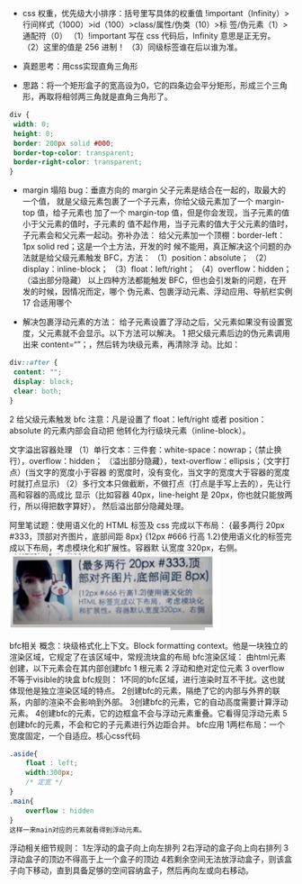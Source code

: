 - css 权重，优先级大小排序：括号里写具体的权重值
!important（Infinity）>行间样式（1000）>id（100）>class/属性/伪类（10）>标
签/伪元素（1）>通配符（0）
（1）!important 写在 css 代码后，Infinity 意思是正无穷。
（2）这里的值是 256 进制！
（3）同级标签谁在后以谁为准。

- 真题思考：用css实现直角三角形
- 思路：将一个矩形盒子的宽高设为0，它的四条边会平分矩形，形成三个三角形，再取将相邻两三角就是直角三角形了。

```css
div {
 width: 0;
 height: 0;
 border: 200px solid #000;
 border-top-color: transparent;
 border-right-color: transparent;
}
```

- margin 塌陷 bug：垂直方向的 margin 父子元素是结合在一起的，取最大的一个值，
就是父级元素包裹了一个子元素，你给父级元素加了一个 margin-top 值，给子元素也
加了一个 margin-top 值，但是你会发现，当子元素的值小于父元素的值时，子元素的
值不起作用，当子元素的值大于父元素的值时，子元素会和父元素一起动。弥补办法：
给父元素加一个顶棚：border-left：1px solid red；这是一个土方法，开发的时
候不能用，真正解决这个问题的办法就是给父级元素触发 BFC，方法：
（1）position：absolute；
（2）display：inline-block；
（3）float：left/right；
（4）overflow：hidden；（溢出部分隐藏）
以上四种方法都能触发 BFC，但也会引发新的问题，在开发的时候，因情况而定，哪个
伪元素、包裹浮动元素、浮动应用、导航栏实例
17
合适用哪个

- 解决包裹浮动元素的方法：
给子元素设置了浮动之后，父元素如果没有设置宽度，父元素就不会显示。以下方法可以解决。
1 把父级元素后边的伪元素调用出来 content=“”；，然后转为块级元素，再清除浮
动。比如：

```css
div::after {
 content: "";
 display: block;
 clear: both;
}
```

2 给父级元素触发 bfc
注意：凡是设置了 float：left/right 或者 position：absolute 的元素内部会自动把
他转化为行级块元素（inline-block）。

文字溢出容器处理
（1）单行文本：三件套：white-space：nowrap；（禁止换行），overflow：hidden；
（溢出部分隐藏），text-overflow：ellipsis；（文字打点）(当文字的宽度小于容器
的宽度时，没有变化，当文字的宽度大于容器的宽度时就打点显示)
（2）多行文本只做截断，不做打点（打点是手写上去的），先让行高和容器的高成比
显示（比如容器 40px，line-height 是 20px，你也就只能放两行，所以得把数字算好），
然后溢出部分隐藏处理。

阿里笔试题：使用语义化的 HTML 标签及 css 完成以下布局：
{最多两行 20px #333，顶部对齐图片，底部间距 8px}
{12px #666 行高 1.2}使用语义化的标签完成以下布局，考虑模块化和扩展性。容器默
认宽度 320px，右侧。
![节点](./timu.jpg)


bfc相关
概念：块级格式化上下文。Block formatting context。他是一块独立的渲染区域，它规定了在该区域中，常规流块盒的布局
bfc渲染区域：
由html元素创建，以下元素会在其内部创建bfc
1 根元素
2 浮动和绝对定位元素
3 overflow 不等于visible的块盒
bfc规则：
1不同的bfc区域，进行渲染时互不干扰。这也就体现他是独立渲染区域的特点。
2创建bfc的元素，隔绝了它的内部与外界的联系，内部的渲染不会影响到外部。
3创建bfc的元素，它的自动高度需要计算浮动元素。
4创建bfc的元素，它的边框盒不会与浮动元素重叠。它看得见浮动元素
5创建bfc的元素，不会和它的子元素进行外边距合并。
bfc应用
1两栏布局：一个宽度固定，一个自适应。核心css代码
```css
.aside{
    float : left;
    width:300px;
    /* 定宽 */
}
.main{
    overflow : hidden
}
这样一来main对应的元素就看得到浮动元素。
```


浮动相关细节规则：
1左浮动的盒子向上向左排列
2右浮动的盒子向上向右排列
3浮动盒子的顶边不得高于上一个盒子的顶边
4若剩余空间无法放浮动盒子，则该盒子向下移动，直到具备足够的空间容纳盒子，然后再向左或向右移动。